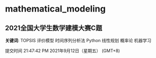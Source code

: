 # mathematical_modeling

## 2021全国大学生数学建模大赛C题 


**关键词**: TOPSIS 评价模型 时间序列分析法 Python 线性规划 概率论 机器学习
 
  
提交时间 21:47:42 PM
2021年9月12日（星期五） (GMT+8)  
